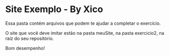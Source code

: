 # Site Exemplo - By Xico

Essa pasta contém arquivos que podem te ajudar a completar o exercício.

O site que você deve imitar estão na pasta meuSite, na pasta exercicio2, na raíz do seu repositório.

Bom desempenho!